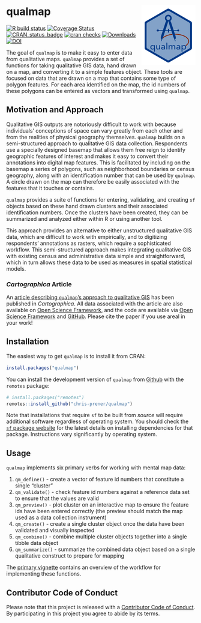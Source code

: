 
<!-- README.md is generated from README.Rmd. Please edit that file -->

# qualmap <img src="man/figures/qualmapLogo.png" align="right" />

[![R build
status](https://github.com/chris-prener/qualmap/workflows/R-CMD-check/badge.svg)](https://github.com/chris-prener/qualmap/actions)
[![Coverage
Status](https://img.shields.io/codecov/c/github/chris-prener/qualmap/master.svg)](https://app.codecov.io/github/chris-prener/qualmap?branch=main)
[![CRAN_status_badge](https://www.r-pkg.org/badges/version/qualmap)](https://cran.r-project.org/package=qualmap)
[![cran
checks](https://badges.cranchecks.info/worst/qualmap.svg)](https://cran.r-project.org/web/checks/check_results_qualmap.html)
[![Downloads](https://cranlogs.r-pkg.org/badges/qualmap?color=brightgreen)](https://www.r-pkg.org:443/pkg/qualmap)
[![DOI](https://zenodo.org/badge/122496910.svg)](https://zenodo.org/badge/latestdoi/122496910)

The goal of `qualmap` is to make it easy to enter data from qualitative
maps. `qualmap` provides a set of functions for taking qualitative GIS
data, hand drawn on a map, and converting it to a simple features
object. These tools are focused on data that are drawn on a map that
contains some type of polygon features. For each area identified on the
map, the id numbers of these polygons can be entered as vectors and
transformed using `qualmap`.

## Motivation and Approach

Qualitative GIS outputs are notoriously difficult to work with because
individuals’ conceptions of space can vary greatly from each other and
from the realities of physical geography themselves. `qualmap` builds on
a semi-structured approach to qualitative GIS data collection.
Respondents use a specially designed basemap that allows them free reign
to identify geographic features of interest and makes it easy to convert
their annotations into digital map features. This is facilitated by
including on the basemap a series of polygons, such as neighborhood
boundaries or census geography, along with an identification number that
can be used by `qualmap`. A circle drawn on the map can therefore be
easily associated with the features that it touches or contains.

`qualmap` provides a suite of functions for entering, validating, and
creating `sf` objects based on these hand drawn clusters and their
associated identification numbers. Once the clusters have been created,
they can be summarized and analyzed either within R or using another
tool.

This approach provides an alternative to either unstructured qualitative
GIS data, which are difficult to work with empirically, and to
digitizing respondents’ annotations as rasters, which require a
sophisticated workflow. This semi-structured approach makes integrating
qualitative GIS with existing census and administrative data simple and
straightforward, which in turn allows these data to be used as measures
in spatial statistical models.

### *Cartographica* Article

An [article describing `qualmap`’s approach to qualitative
GIS](https://doi.org/10.3138/cart-2020-0030) has been published in
*Cartographica*. All data associated with the article are also available
on [Open Science Framework](https://osf.io/pxzuc/), and the code are
available via [Open Science Framework](https://osf.io/pxzuc/) and
[GitHub](https://github.com/PrenerLab/sketch_mapping/). Please cite the
paper if you use areal in your work!

## Installation

The easiest way to get `qualmap` is to install it from CRAN:

``` r
install.packages("qualmap")
```

You can install the development version of `qualmap` from
[Github](https://github.com/chris-prener/qualmap) with the `remotes`
package:

``` r
# install.packages("remotes")
remotes::install_github("chris-prener/qualmap")
```

Note that installations that require `sf` to be built from *source* will
require additional software regardless of operating system. You should
check the [`sf` package website](https://r-spatial.github.io/sf/) for
the latest details on installing dependencies for that package.
Instructions vary significantly by operating system.

## Usage

`qualmap` implements six primary verbs for working with mental map data:

1.  `qm_define()` - create a vector of feature id numbers that
    constitute a single “cluster”
2.  `qm_validate()` - check feature id numbers against a reference data
    set to ensure that the values are valid
3.  `qm_preview()` - plot cluster on an interactive map to ensure the
    feature ids have been entered correctly (the preview should match
    the map used as a data collection instrument)
4.  `qm_create()` - create a single cluster object once the data have
    been validated and visually inspected
5.  `qm_combine()` - combine multiple cluster objects together into a
    single tibble data object
6.  `qm_summarize()` - summarize the combined data object based on a
    single qualitative construct to prepare for mapping

The [primary
vignette](https://chris-prener.github.io/qualmap/articles/qualmap.html)
contains an overview of the workflow for implementing these functions.

## Contributor Code of Conduct

Please note that this project is released with a [Contributor Code of
Conduct](https://chris-prener.github.io/qualmap/CODE_OF_CONDUCT.html).
By participating in this project you agree to abide by its terms.
